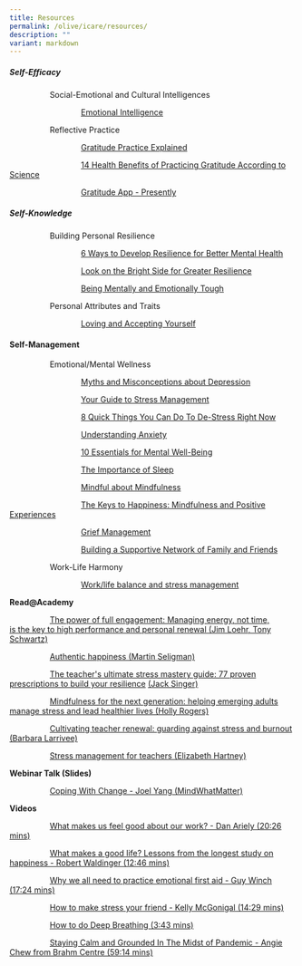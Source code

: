 ```yaml
---
title: Resources
permalink: /olive/icare/resources/
description: ""
variant: markdown
---
```

##### **Self-Efficacy**

&nbsp;&nbsp;&nbsp;&nbsp;&nbsp;&nbsp;&nbsp;&nbsp;&nbsp;&nbsp;&nbsp;&nbsp;&nbsp;&nbsp;&nbsp;&nbsp;&nbsp; Social-Emotional and Cultural Intelligences

&nbsp;&nbsp;&nbsp;&nbsp;&nbsp;&nbsp;&nbsp;&nbsp;&nbsp;&nbsp;&nbsp;&nbsp;&nbsp;&nbsp;&nbsp;&nbsp;&nbsp; &nbsp;&nbsp;&nbsp;&nbsp;&nbsp;&nbsp;&nbsp;&nbsp;&nbsp;&nbsp;&nbsp;&nbsp;&nbsp; [Emotional Intelligence](https://www.healthhub.sg/live-healthy/579/mental_health_emotional_intelligence_pdf)







&nbsp;&nbsp;&nbsp;&nbsp;&nbsp;&nbsp;&nbsp;&nbsp;&nbsp;&nbsp;&nbsp;&nbsp;&nbsp;&nbsp;&nbsp;&nbsp;&nbsp; Reflective Practice

&nbsp;&nbsp;&nbsp;&nbsp;&nbsp;&nbsp;&nbsp;&nbsp;&nbsp;&nbsp;&nbsp;&nbsp;&nbsp;&nbsp;&nbsp;&nbsp;&nbsp; &nbsp;&nbsp;&nbsp;&nbsp;&nbsp;&nbsp;&nbsp;&nbsp;&nbsp;&nbsp;&nbsp;&nbsp;&nbsp; [Gratitude Practice Explained](http://ei.yale.edu/what-is-gratitude/)  

&nbsp;&nbsp;&nbsp;&nbsp;&nbsp;&nbsp;&nbsp;&nbsp;&nbsp;&nbsp;&nbsp;&nbsp;&nbsp;&nbsp;&nbsp;&nbsp;&nbsp; &nbsp;&nbsp;&nbsp;&nbsp;&nbsp;&nbsp;&nbsp;&nbsp;&nbsp;&nbsp;&nbsp;&nbsp;&nbsp; [14 Health Benefits of Practicing Gratitude According to Science](https://positivepsychology.com/benefits-of-gratitude/)

&nbsp;&nbsp;&nbsp;&nbsp;&nbsp;&nbsp;&nbsp;&nbsp;&nbsp;&nbsp;&nbsp;&nbsp;&nbsp;&nbsp;&nbsp;&nbsp;&nbsp; &nbsp;&nbsp;&nbsp;&nbsp;&nbsp;&nbsp;&nbsp;&nbsp;&nbsp;&nbsp;&nbsp;&nbsp;&nbsp; [Gratitude App - Presently](https://appadvice.com/app/presently-a-gratitude-journal/1474231565)  

##### Self-Knowledge


&nbsp;&nbsp;&nbsp;&nbsp;&nbsp;&nbsp;&nbsp;&nbsp;&nbsp;&nbsp;&nbsp;&nbsp;&nbsp;&nbsp;&nbsp;&nbsp;&nbsp; Building Personal Resilience

&nbsp;&nbsp;&nbsp;&nbsp;&nbsp;&nbsp;&nbsp;&nbsp;&nbsp;&nbsp;&nbsp;&nbsp;&nbsp;&nbsp;&nbsp;&nbsp;&nbsp; &nbsp;&nbsp;&nbsp;&nbsp;&nbsp;&nbsp;&nbsp;&nbsp;&nbsp;&nbsp;&nbsp;&nbsp;&nbsp; [6 Ways to Develop Resilience for Better Mental Health](https://www.healthhub.sg/live-healthy/575/mentalhealth_resilience)

&nbsp;&nbsp;&nbsp;&nbsp;&nbsp;&nbsp;&nbsp;&nbsp;&nbsp;&nbsp;&nbsp;&nbsp;&nbsp;&nbsp;&nbsp;&nbsp;&nbsp; &nbsp;&nbsp;&nbsp;&nbsp;&nbsp;&nbsp;&nbsp;&nbsp;&nbsp;&nbsp;&nbsp;&nbsp;&nbsp; [Look on the Bright Side for Greater Resilience](https://www.healthhub.sg/live-healthy/1755/look-on-the-bright-side-managing-setbacks)

&nbsp;&nbsp;&nbsp;&nbsp;&nbsp;&nbsp;&nbsp;&nbsp;&nbsp;&nbsp;&nbsp;&nbsp;&nbsp;&nbsp;&nbsp;&nbsp;&nbsp; &nbsp;&nbsp;&nbsp;&nbsp;&nbsp;&nbsp;&nbsp;&nbsp;&nbsp;&nbsp;&nbsp;&nbsp;&nbsp; [Being Mentally and Emotionally Tough](https://www.healthhub.sg/live-healthy/174/being_mentally_and_emotionally_tough)

&nbsp;&nbsp;&nbsp;&nbsp;&nbsp;&nbsp;&nbsp;&nbsp;&nbsp;&nbsp;&nbsp;&nbsp;&nbsp;&nbsp;&nbsp;&nbsp;&nbsp; Personal Attributes and Traits

&nbsp;&nbsp;&nbsp;&nbsp;&nbsp;&nbsp;&nbsp;&nbsp;&nbsp;&nbsp;&nbsp;&nbsp;&nbsp;&nbsp;&nbsp;&nbsp;&nbsp; &nbsp;&nbsp;&nbsp;&nbsp;&nbsp;&nbsp;&nbsp;&nbsp;&nbsp;&nbsp;&nbsp;&nbsp;&nbsp; [Loving and Accepting Yourself](https://www.healthhub.sg/live-healthy/438/loving_and_accepting_yourself)

#### Self-Management

&nbsp;&nbsp;&nbsp;&nbsp;&nbsp;&nbsp;&nbsp;&nbsp;&nbsp;&nbsp;&nbsp;&nbsp;&nbsp;&nbsp;&nbsp;&nbsp;&nbsp; Emotional/Mental Wellness

&nbsp;&nbsp;&nbsp;&nbsp;&nbsp;&nbsp;&nbsp;&nbsp;&nbsp;&nbsp;&nbsp;&nbsp;&nbsp;&nbsp;&nbsp;&nbsp;&nbsp; &nbsp;&nbsp;&nbsp;&nbsp;&nbsp;&nbsp;&nbsp;&nbsp;&nbsp;&nbsp;&nbsp;&nbsp;&nbsp; [Myths and Misconceptions about Depression](https://www.healthhub.sg/live-healthy/509/mythsandmisconceptionsaboutdepression)

&nbsp;&nbsp;&nbsp;&nbsp;&nbsp;&nbsp;&nbsp;&nbsp;&nbsp;&nbsp;&nbsp;&nbsp;&nbsp;&nbsp;&nbsp;&nbsp;&nbsp; &nbsp;&nbsp;&nbsp;&nbsp;&nbsp;&nbsp;&nbsp;&nbsp;&nbsp;&nbsp;&nbsp;&nbsp;&nbsp; [Your Guide to Stress Management](https://www.healthhub.sg/live-healthy/175/beatstressguide)

&nbsp;&nbsp;&nbsp;&nbsp;&nbsp;&nbsp;&nbsp;&nbsp;&nbsp;&nbsp;&nbsp;&nbsp;&nbsp;&nbsp;&nbsp;&nbsp;&nbsp; &nbsp;&nbsp;&nbsp;&nbsp;&nbsp;&nbsp;&nbsp;&nbsp;&nbsp;&nbsp;&nbsp;&nbsp;&nbsp; [8 Quick Things You Can Do To De-Stress Right Now](https://www.healthhub.sg/live-healthy/1087/8-quick-things-you-can-do-to-de-stress-right-now)

&nbsp;&nbsp;&nbsp;&nbsp;&nbsp;&nbsp;&nbsp;&nbsp;&nbsp;&nbsp;&nbsp;&nbsp;&nbsp;&nbsp;&nbsp;&nbsp;&nbsp; &nbsp;&nbsp;&nbsp;&nbsp;&nbsp;&nbsp;&nbsp;&nbsp;&nbsp;&nbsp;&nbsp;&nbsp;&nbsp; [Understanding Anxiety](https://www.healthhub.sg/live-healthy/133/understandinganxiety)

&nbsp;&nbsp;&nbsp;&nbsp;&nbsp;&nbsp;&nbsp;&nbsp;&nbsp;&nbsp;&nbsp;&nbsp;&nbsp;&nbsp;&nbsp;&nbsp;&nbsp; &nbsp;&nbsp;&nbsp;&nbsp;&nbsp;&nbsp;&nbsp;&nbsp;&nbsp;&nbsp;&nbsp;&nbsp;&nbsp; [10 Essentials for Mental Well-Being](https://www.healthhub.sg/live-healthy/1926/10-Essentials-for-Mental-Well-Being)

&nbsp;&nbsp;&nbsp;&nbsp;&nbsp;&nbsp;&nbsp;&nbsp;&nbsp;&nbsp;&nbsp;&nbsp;&nbsp;&nbsp;&nbsp;&nbsp;&nbsp; &nbsp;&nbsp;&nbsp;&nbsp;&nbsp;&nbsp;&nbsp;&nbsp;&nbsp;&nbsp;&nbsp;&nbsp;&nbsp; [The Importance of Sleep](https://www.healthhub.sg/live-healthy/1770/catch-your-zzzs-tips-for-a-better-nights-sleep)

&nbsp;&nbsp;&nbsp;&nbsp;&nbsp;&nbsp;&nbsp;&nbsp;&nbsp;&nbsp;&nbsp;&nbsp;&nbsp;&nbsp;&nbsp;&nbsp;&nbsp; &nbsp;&nbsp;&nbsp;&nbsp;&nbsp;&nbsp;&nbsp;&nbsp;&nbsp;&nbsp;&nbsp;&nbsp;&nbsp; [Mindful about Mindfulness](https://www.healthhub.sg/live-healthy/1193/mindful-about-mindfulness)

&nbsp;&nbsp;&nbsp;&nbsp;&nbsp;&nbsp;&nbsp;&nbsp;&nbsp;&nbsp;&nbsp;&nbsp;&nbsp;&nbsp;&nbsp;&nbsp;&nbsp; &nbsp;&nbsp;&nbsp;&nbsp;&nbsp;&nbsp;&nbsp;&nbsp;&nbsp;&nbsp;&nbsp;&nbsp;&nbsp; [The Keys to Happiness: Mindfulness and Positive Experiences](https://www.healthhub.sg/live-healthy/1453/top-up-your-happiness)

&nbsp;&nbsp;&nbsp;&nbsp;&nbsp;&nbsp;&nbsp;&nbsp;&nbsp;&nbsp;&nbsp;&nbsp;&nbsp;&nbsp;&nbsp;&nbsp;&nbsp; &nbsp;&nbsp;&nbsp;&nbsp;&nbsp;&nbsp;&nbsp;&nbsp;&nbsp;&nbsp;&nbsp;&nbsp;&nbsp; [Grief Management](https://www.healthhub.sg/live-healthy/273/grief_management)  

&nbsp;&nbsp;&nbsp;&nbsp;&nbsp;&nbsp;&nbsp;&nbsp;&nbsp;&nbsp;&nbsp;&nbsp;&nbsp;&nbsp;&nbsp;&nbsp;&nbsp; &nbsp;&nbsp;&nbsp;&nbsp;&nbsp;&nbsp;&nbsp;&nbsp;&nbsp;&nbsp;&nbsp;&nbsp;&nbsp; [Building a Supportive Network of Family and Friends](https://www.healthhub.sg/live-healthy/448/buildingasupportivenetwork)

&nbsp;&nbsp;&nbsp;&nbsp;&nbsp;&nbsp;&nbsp;&nbsp;&nbsp;&nbsp;&nbsp;&nbsp;&nbsp;&nbsp;&nbsp;&nbsp;&nbsp; Work-Life Harmony

&nbsp;&nbsp;&nbsp;&nbsp;&nbsp;&nbsp;&nbsp;&nbsp;&nbsp;&nbsp;&nbsp;&nbsp;&nbsp;&nbsp;&nbsp;&nbsp;&nbsp; &nbsp;&nbsp;&nbsp;&nbsp;&nbsp;&nbsp;&nbsp;&nbsp;&nbsp;&nbsp;&nbsp;&nbsp;&nbsp; [Work/life balance and stress management](https://www.qld.gov.au/health/mental-health/lifestyle)

**Read@Academy**

&nbsp;&nbsp;&nbsp;&nbsp;&nbsp;&nbsp;&nbsp;&nbsp;&nbsp;&nbsp;&nbsp;&nbsp;&nbsp;&nbsp;&nbsp;&nbsp;&nbsp; [The power of full engagement: Managing energy, not time, is&nbsp;the&nbsp;key to high performance and personal renewal (Jim Loehr, Tony Schwartz)](https://readacademy.moe.edu.sg/cgi-bin/spydus.exe/FULL/WPAC/ALLENQ/303392/578349,1)

&nbsp;&nbsp;&nbsp;&nbsp;&nbsp;&nbsp;&nbsp;&nbsp;&nbsp;&nbsp;&nbsp;&nbsp;&nbsp;&nbsp;&nbsp;&nbsp;&nbsp; [Authentic happiness (Martin Seligman)](https://readacademy.moe.edu.sg/cgi-bin/spydus.exe/FULL/WPAC/ALLENQ/246711/187946,1)  

&nbsp;&nbsp;&nbsp;&nbsp;&nbsp;&nbsp;&nbsp;&nbsp;&nbsp;&nbsp;&nbsp;&nbsp;&nbsp;&nbsp;&nbsp;&nbsp;&nbsp; [The teacher's ultimate stress mastery guide: 77 proven prescriptions to build your&nbsp;resilience](https://readacademy.moe.edu.sg/cgi-bin/spydus.exe/FULL/WPAC/ALLENQ/303427/358230,8)&nbsp;[(Jack Singer)](https://readacademy.moe.edu.sg/cgi-bin/spydus.exe/FULL/WPAC/ALLENQ/303436/358230,9)  

&nbsp;&nbsp;&nbsp;&nbsp;&nbsp;&nbsp;&nbsp;&nbsp;&nbsp;&nbsp;&nbsp;&nbsp;&nbsp;&nbsp;&nbsp;&nbsp;&nbsp; [Mindfulness for the next generation: helping emerging adults manage&nbsp;stress&nbsp;and lead healthier lives (Holly Rogers)](https://readacademy.moe.edu.sg/cgi-bin/spydus.exe/FULL/WPAC/ALLENQ/303436/274953,5)

&nbsp;&nbsp;&nbsp;&nbsp;&nbsp;&nbsp;&nbsp;&nbsp;&nbsp;&nbsp;&nbsp;&nbsp;&nbsp;&nbsp;&nbsp;&nbsp;&nbsp; [Cultivating teacher renewal: guarding against&nbsp;stress&nbsp;and burnout (Barbara Larrivee)](https://readacademy.moe.edu.sg/cgi-bin/spydus.exe/FULL/WPAC/ALLENQ/303436/274953,5)

&nbsp;&nbsp;&nbsp;&nbsp;&nbsp;&nbsp;&nbsp;&nbsp;&nbsp;&nbsp;&nbsp;&nbsp;&nbsp;&nbsp;&nbsp;&nbsp;&nbsp; [Stress&nbsp;management for teachers (Elizabeth Hartney)](https://readacademy.moe.edu.sg/cgi-bin/spydus.exe/FULL/WPAC/ALLENQ/303436/467424,11)

**Webinar Talk (Slides)**

&nbsp;&nbsp;&nbsp;&nbsp;&nbsp;&nbsp;&nbsp;&nbsp;&nbsp;&nbsp;&nbsp;&nbsp;&nbsp;&nbsp;&nbsp;&nbsp;&nbsp; [Coping With Change - Joel Yang (MindWhatMatter)](/files/coping_with_change1.pdf)

**Videos**

&nbsp;&nbsp;&nbsp;&nbsp;&nbsp;&nbsp;&nbsp;&nbsp;&nbsp;&nbsp;&nbsp;&nbsp;&nbsp;&nbsp;&nbsp;&nbsp;&nbsp; [What makes us feel good about our work? - Dan Ariely&nbsp;(20:26 mins)](https://www.ted.com/talks/dan_ariely_what_makes_us_feel_good_about_our_work.html)

&nbsp;&nbsp;&nbsp;&nbsp;&nbsp;&nbsp;&nbsp;&nbsp;&nbsp;&nbsp;&nbsp;&nbsp;&nbsp;&nbsp;&nbsp;&nbsp;&nbsp; [What makes a good life? Lessons from the longest study on happiness -&nbsp;Robert Waldinger (12:46 mins)](https://www.ted.com/talks/robert_waldinger_what_makes_a_good_life_lessons_from_the_longest_study_on_happiness.html)

&nbsp;&nbsp;&nbsp;&nbsp;&nbsp;&nbsp;&nbsp;&nbsp;&nbsp;&nbsp;&nbsp;&nbsp;&nbsp;&nbsp;&nbsp;&nbsp;&nbsp; [Why we all need to practice emotional first aid - Guy Winch (17:24 mins)](https://www.ted.com/talks/guy_winch_the_case_for_emotional_hygiene.html)

&nbsp;&nbsp;&nbsp;&nbsp;&nbsp;&nbsp;&nbsp;&nbsp;&nbsp;&nbsp;&nbsp;&nbsp;&nbsp;&nbsp;&nbsp;&nbsp;&nbsp; [How to make stress your friend - Kelly McGonigal (14:29 mins)](https://www.ted.com/talks/kelly_mcgonigal_how_to_make_stress_your_friend)

&nbsp;&nbsp;&nbsp;&nbsp;&nbsp;&nbsp;&nbsp;&nbsp;&nbsp;&nbsp;&nbsp;&nbsp;&nbsp;&nbsp;&nbsp;&nbsp;&nbsp; [How to do Deep Breathing (3:43 mins)](https://www.youtube.com/watch?time_continue=22&amp;v=EYQsRBNYdPk&amp;feature=emb_logo)

&nbsp;&nbsp;&nbsp;&nbsp;&nbsp;&nbsp;&nbsp;&nbsp;&nbsp;&nbsp;&nbsp;&nbsp;&nbsp;&nbsp;&nbsp;&nbsp;&nbsp; [Staying Calm and Grounded In The Midst of Pandemic - Angie Chew from Brahm Centre (59:14 mins)](https://youtu.be/BXtov6Lc5C8)